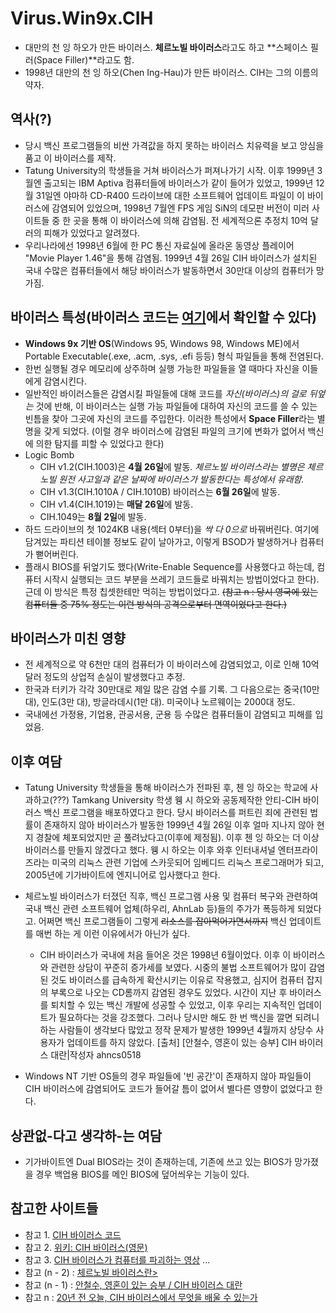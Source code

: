 # Virus.Win9x.CIH

- 대만의 천 잉 하오가 만든 바이러스. **체르노빌 바이러스**라고도 하고 **스페이스 필러(Space Filler)**라고도 함.
- 1998년 대만의 천 잉 하오(Chen Ing-Hau)가 만든 바이러스. CIH는 그의 이름의 약자.

## 역사(?)
- 당시 백신 프로그램들의 비싼 가격값을 하지 못하는 바이러스 치유력을 보고 앙심을 품고 이 바이러스를 제작.
- Tatung University의 학생들을 거쳐 바이러스가 퍼져나가기 시작. 이후 1999년 3월엔 출고되는 IBM Aptiva 컴퓨터들에 바이러스가 같이 들어가 있었고, 1999년 12월 31일엔 야마하 CD-R400 드라이브에 대한 소프트웨어 업데이트 파일이 이 바이러스에 감염되어 있었으며, 1998년 7월엔 FPS 게임 SiN의 데모판 버전이 미러 사이트들 중 한 곳을 통해 이 바이러스에 의해 감염됨. 전 세계적으론 추정치 10억 달러의 피해가 있었다고 알려졌다.
- 우리나라에선 1998년 6월에 한 PC 통신 자료실에 올라온 동영상 플레이어 "Movie Player 1.46"을 통해 감염됨. 1999년 4월 26일 CIH 바이러스가 설치된 국내 수많은 컴퓨터들에서 해당 바이러스가 발동하면서 30만대 이상의 컴퓨터가 망가짐.

## 바이러스 특성(바이러스 코드는 [여기](https://github.com/onx/CIH)에서 확인할 수 있다)
- __Windows 9x 기반 OS__(Windows 95, Windows 98, Windows ME)에서 Portable Executable(.exe, .acm, .sys, .efi 등등) 형식 파일들을 통해 전염된다.
- 한번 실행될 경우 메모리에 상주하며 실행 가능한 파일들을 열 때마다 자신을 이들에게 감염시킨다.
- 일반적인 바이러스들은 감염시킬 파일들에 대해 코드를 *자신(바이러스)의 걸로 뒤엎는* 것에 반해, 이 바이러스는 실행 가능 파일들에 대하여 자신의 코드를 쓸 수 있는 빈틈을 찾아 그곳에 자신의 코드를 주입한다. 이러한 특성에서 **Space Filler**라는 별명을 갖게 되었다. (이럴 경우 바이러스에 감염된 파일의 크기에 변화가 없어서 백신에 의한 탐지를 피할 수 있었다고 한다)
- Logic Bomb
    - CIH v1.2(CIH.1003)은 **4월 26일**에 발동. _체르노빌 바이러스라는 별명은 체르노빌 원전 사고일과 같은 날짜에 바이러스가 발동한다는 특성에서 유래함._
    - CIH v1.3(CIH.1010A / CIH.1010B) 바이러스는 **6월 26일**에 발동.
    - CIH v1.4(CIH.1019)는 **매달 26일**에 발동.
    - CIH.1049는 **8월 2일**에 발동.
- 하드 드라이브의 첫 1024KB 내용(섹터 0부터)을 *싹 다 0으로* 바꿔버린다. 여기에 담겨있는 파티션 테이블 정보도 같이 날아가고, 이렇게 BSOD가 발생하거나 컴퓨터가 뻗어버린다.
- 플래시 BIOS를 뒤엎기도 했다(Write-Enable Sequence를 사용했다고 하는데, 컴퓨터 시작시 실행되는 코드 부분을 쓰레기 코드들로 바꿔치는 방법이었다고 한다). 근데 이 방식은 특정 칩셋한테만 먹히는 방법이었다고. ~~(참고 n : 당시 영국에 있는 컴퓨터들 중 75% 정도는 이런 방식의 공격으로부터 면역이었다고 한다.)~~

## 바이러스가 미친 영향
- 전 세계적으로 약 6천만 대의 컴퓨터가 이 바이러스에 감염되었고, 이로 인해 10억 달러 정도의 상업적 손실이 발생했다고 추정.
- 한국과 터키가 각각 30만대로 제일 많은 감염 수를 기록. 그 다음으로는 중국(10만 대), 인도(3만 대), 방글라데시(1만 대). 미국이나 노르웨이는 2000대 정도.
- 국내에선 가정용, 기업용, 관공서용, 군용 등 수많은 컴퓨터들이 감염되고 피해를 입었음.

## 이후 여담
- Tatung University 학생들을 통해 바이러스가 전파된 후, 첸 잉 하오는 학교에 사과하고(???) Tamkang University 학생 웽 시 하오와 공동제작한 안티-CIH 바이러스 백신 프로그램을 배포하였다고 한다. 당시 바이러스를 퍼트린 죄에 관련된 법률이 존재하지 않아 바이러스가 발동한 1999년 4월 26일 이후 얼마 지나지 않아 현지 경찰에 체포되었지만 곧 풀려났다고(이후에 제정됨). 이후 첸 잉 하오는 더 이상 바이러스를 만들지 않겠다고 했다. 웽 시 하오는 이후 와후 인터내셔널 엔터프라이즈라는 미국의 리눅스 관련 기업에 스카웃되어 임베디드 리눅스 프로그래머가 되고, 2005년에 기가바이트에 엔지니어로 입사했다고 한다.
- 체르노빌 바이러스가 터졌던 직후, 백신 프로그램 사용 및 컴퓨터 복구와 관련하여 국내 백신 관련 소프트웨어 업체(하우리, AhnLab 등)들의 주가가 폭등하게 되었다고. 어쩌면 백신 프로그램들이 그렇게 ~~리소스를 잡아먹어가면서까지~~ 백신 업데이트를 매번 하는 게 이런 이유에서가 아닌가 싶다.
    
    - CIH 바이러스가 국내에 처음 들어온 것은 1998년 6월이었다. 이후 이 바이러스와 관련한 상담이 꾸준히 증가세를 보였다. 시중의 불법 소프트웨어가 많이 감염된 것도 바이러스를 급속하게 확산시키는 이유로 작용했고, 심지어 컴퓨터 잡지의 부록으로 나오는 CD롬까지 감염된 경우도 있었다. 시간이 지난 후 바이러스를 퇴치할 수 있는 백신 개발에 성공할 수 있었고, 이후 우리는 지속적인 업데이트가 필요하다는 것을 강조했다. 그러나 당시만 해도 한 번 백신을 깔면 되려니 하는 사람들이 생각보다 많았고 정작 문제가 발생한 1999년 4월까지 상당수 사용자가 업데이트를 하지 않았다. [출처] [안철수, 영혼이 있는 승부] CIH 바이러스 대란|작성자 ahncs0518

- Windows NT 기반 OS들의 경우 파일들에 '빈 공간'이 존재하지 않아 파일들이 CIH 바이러스에 감염되어도 코드가 들어갈 틈이 없어서 별다른 영향이 없었다고 한다.

## 상관없-다고 생각하-는 여담
- 기가바이트엔 Dual BIOS라는 것이 존재하는데, 기존에 쓰고 있는 BIOS가 망가졌을 경우 백업용 BIOS를 메인 BIOS에 덮어씌우는 기능이 있다.

## 참고한 사이트들
- 참고 1. [CIH 바이러스 코드](https://github.com/onx/CIH)
- 참고 2. [위키: CIH 바이러스(영문)](https://en.wikipedia.org/wiki/CIH_(computer_virus))
- 참고 3. [CIH 바이러스가 컴퓨터를 파괴하는 영상](https://www.youtube.com/watch?v=RrnWFAx5vJg)
...
- 참고 (n - 2) : [체르노빌 바이러스란>](http://www.munhwa.com/news/view.html?no=19990426647)
- 참고 (n - 1) : [안철수, 영혼이 있는 승부 / CIH 바이러스 대란](https://blog.naver.com/ahncs0518/221219712289)
- 참고 n : [20년 전 오늘, CIH 바이러스에서 무엇을 배울 수 있는가](https://nakedsecurity.sophos.com/2018/04/26/20-years-ago-today-what-we-can-learn-from-the-cih-virus/)
